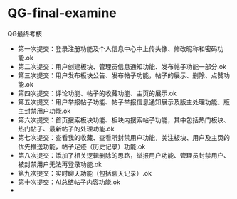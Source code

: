 # QG-final-examine
QG最终考核
- 第一次提交：登录注册功能及个人信息中心中上传头像、修改昵称和密码功能.ok
- 第二次提交：用户创建板块、管理员信息通知功能、发布帖子功能一部分.ok
- 第三次提交：用户发布板块公告、发布帖子功能，帖子的展示、删除、点赞功能.ok
- 第四次提交：评论功能、帖子的收藏功能、主页的展示.ok
- 第五次提交：用户举报帖子功能、帖子举报信息通知展示及版主处理功能、版主封禁用户功能.ok
- 第六次提交：首页搜索板块功能、板块内搜索帖子功能，其中包括热门板块、热门帖子、最新帖子的处理功能.ok
- 第七次提交：查看我的收藏、查看所封禁用户功能，关注板块、用户及主页的优先推送功能，帖子足迹（历史记录）功能.ok
- 第八次提交：添加了相关逻辑删除的思路，举报用户功能、管理员封禁用户、被封禁用户无法再登录功能.ok
- 第九次提交：实时聊天功能（包括聊天记录）.ok
- 第十次提交：AI总结帖子内容功能.ok
- 
